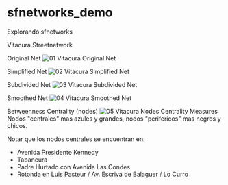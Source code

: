 # sfnetworks_demo
Explorando sfnetworks

Vitacura Streetnetwork

Original Net
![01 Vitacura Original Net](https://user-images.githubusercontent.com/8680191/140378552-a137ff3c-9f5d-45e4-a2cc-7be6edea76e8.png)

Simplified Net
![02 Vitacura Simplified Net](https://user-images.githubusercontent.com/8680191/140378635-844a5560-8b73-416b-a914-e3723e45abaf.png)

Subdivided Net
![03 Vitacura Subdivided Net](https://user-images.githubusercontent.com/8680191/140378656-ec9613b0-7376-488d-bc41-0cc73422e249.png)

Smoothed Net
![04 Vitacura Smoothed Net](https://user-images.githubusercontent.com/8680191/140378693-3f6a5c83-b419-4fd6-bbfe-057d0233022a.png)

Betweenness Centrality (nodes)
![05 Vitacura Nodes Centrality Measures](https://user-images.githubusercontent.com/8680191/140378724-05d6b0c0-8f64-493f-a071-ff1ae8daf22f.png)
Nodos "centrales" mas azules y grandes, nodos "perifericos" mas negros y chicos.

Notar que los nodos centrales se encuentran en:

- Avenida Presidente Kennedy
- Tabancura
- Padre Hurtado con Avenida Las Condes
- Rotonda en Luis Pasteur / Av. Escrivá de Balaguer / Lo Curro
